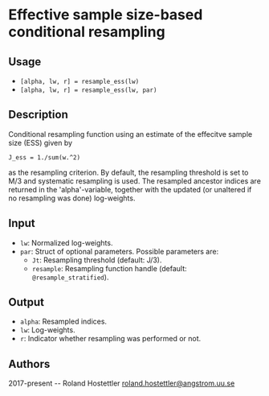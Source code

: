 # Effective sample size-based conditional resampling
## Usage
* `[alpha, lw, r] = resample_ess(lw)`
* `[alpha, lw, r] = resample_ess(lw, par)`
 
## Description
Conditional resampling function using an estimate of the effecitve sample
size (ESS) given by
 
    J_ess = 1./sum(w.^2)
 
as the resampling criterion. By default, the resampling threshold is set
to M/3 and systematic resampling is used. The resampled ancestor indices
are returned in the 'alpha'-variable, together with the updated (or 
unaltered if no resampling was done) log-weights.
 
## Input
* `lw`: Normalized log-weights.
* `par`: Struct of optional parameters. Possible parameters are:
    - `Jt`: Resampling threshold (default: J/3).
    - `resample`: Resampling function handle (default: 
      `@resample_stratified`).
 
## Output
* `alpha`: Resampled indices.
* `lw`: Log-weights.
* `r`: Indicator whether resampling was performed or not.
 
## Authors
2017-present -- Roland Hostettler <roland.hostettler@angstrom.uu.se>
